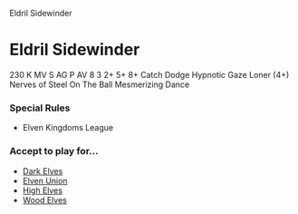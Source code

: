 ﻿
Eldril Sidewinder

# Eldril Sidewinder

230 K
MV
S
AG
P
AV
8
3
2+
5+
8+
Catch
Dodge
Hypnotic Gaze
Loner (4+)
Nerves of Steel
On The Ball
Mesmerizing Dance
### Special Rules
* Elven Kingdoms League
### Accept to play for...
* [Dark Elves](../teams/Dark_Elves.md)
* [Elven Union](../teams/Elven_Union.md)
* [High Elves](../teams/High_Elves.md)
* [Wood Elves](../teams/Wood_Elves.md)